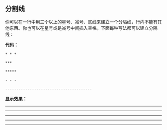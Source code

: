 ## 分割线

你可以在一行中用三个以上的星号、减号、底线来建立一个分隔线，行内不能有其他东西。你也可以在星号或是减号中间插入空格。下面每种写法都可以建立分隔线：

**代码：**
```
* * *

***

*****

- - -

---------------------------------------
```

**显示效果：**

* * *

***

*****

- - -

---------------------------------------
